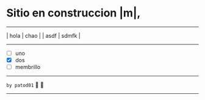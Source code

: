 # Sitio en construccion |m|,

---

| hola | chao |
| asdf | sdmfk |

---

- [ ]  uno
- [x]  dos
- [ ] membrillo

---

`by patod01` :ghost: :ghost:

---
